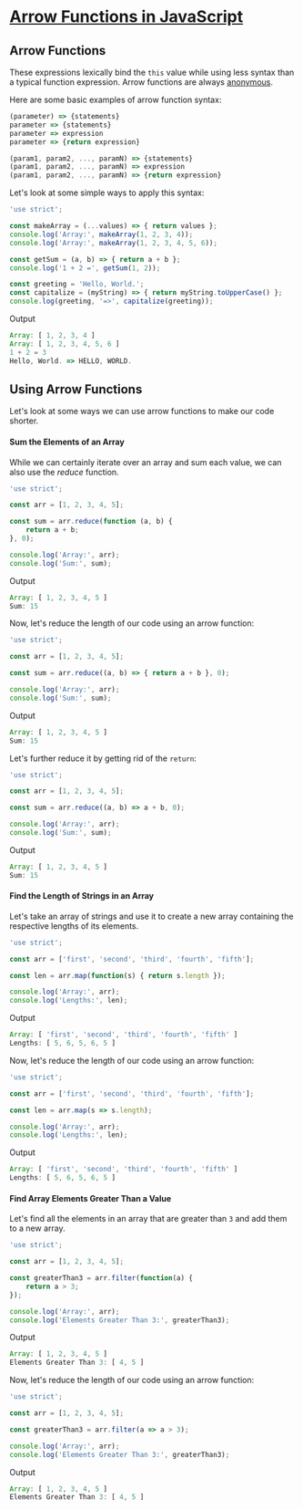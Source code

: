 # [Arrow Functions in JavaScript](https://www.hackerrank.com/challenges/js10-arrows/topics)

## Arrow Functions
These expressions lexically bind the `this` value while using less syntax than a typical function expression. Arrow functions are always [anonymous](https://en.wikipedia.org/wiki/Anonymous_function).

Here are some basic examples of arrow function syntax:

```js
(parameter) => {statements}
parameter => {statements}
parameter => expression
parameter => {return expression}

(param1, param2, ..., paramN) => {statements}
(param1, param2, ..., paramN) => expression
(param1, param2, ..., paramN) => {return expression}
```

Let's look at some simple ways to apply this syntax:

```js
'use strict';

const makeArray = (...values) => { return values };
console.log('Array:', makeArray(1, 2, 3, 4));
console.log('Array:', makeArray(1, 2, 3, 4, 5, 6));

const getSum = (a, b) => { return a + b };
console.log('1 + 2 =', getSum(1, 2));

const greeting = 'Hello, World.';
const capitalize = (myString) => { return myString.toUpperCase() };
console.log(greeting, '=>', capitalize(greeting));
```

Output
```js
Array: [ 1, 2, 3, 4 ]
Array: [ 1, 2, 3, 4, 5, 6 ]
1 + 2 = 3
Hello, World. => HELLO, WORLD.
```

## Using Arrow Functions
Let's look at some ways we can use arrow functions to make our code shorter.

#### Sum the Elements of an Array
While we can certainly iterate over an array and sum each value, we can also use the _reduce_ function.

```js
'use strict';

const arr = [1, 2, 3, 4, 5];

const sum = arr.reduce(function (a, b) {
    return a + b;
}, 0);

console.log('Array:', arr);
console.log('Sum:', sum);
```

Output
```js
Array: [ 1, 2, 3, 4, 5 ]
Sum: 15
```

Now, let's reduce the length of our code using an arrow function:

```js
'use strict';

const arr = [1, 2, 3, 4, 5];

const sum = arr.reduce((a, b) => { return a + b }, 0);

console.log('Array:', arr);
console.log('Sum:', sum);
```

Output
```js
Array: [ 1, 2, 3, 4, 5 ]
Sum: 15
```

Let's further reduce it by getting rid of the `return`:

```js
'use strict';

const arr = [1, 2, 3, 4, 5];

const sum = arr.reduce((a, b) => a + b, 0);

console.log('Array:', arr);
console.log('Sum:', sum);
```

Output
```js
Array: [ 1, 2, 3, 4, 5 ]
Sum: 15
```

#### Find the Length of Strings in an Array
Let's take an array of strings and use it to create a new array containing the respective lengths of its elements.

```js
'use strict';

const arr = ['first', 'second', 'third', 'fourth', 'fifth'];

const len = arr.map(function(s) { return s.length });

console.log('Array:', arr);
console.log('Lengths:', len);
```

Output
```js
Array: [ 'first', 'second', 'third', 'fourth', 'fifth' ]
Lengths: [ 5, 6, 5, 6, 5 ]
```

Now, let's reduce the length of our code using an arrow function:

```js
'use strict';

const arr = ['first', 'second', 'third', 'fourth', 'fifth'];

const len = arr.map(s => s.length);

console.log('Array:', arr);
console.log('Lengths:', len);
```

Output
```js
Array: [ 'first', 'second', 'third', 'fourth', 'fifth' ]
Lengths: [ 5, 6, 5, 6, 5 ]
```

#### Find Array Elements Greater Than a Value
Let's find all the elements in an array that are greater than `3` and add them to a new array.

```js
'use strict';

const arr = [1, 2, 3, 4, 5];

const greaterThan3 = arr.filter(function(a) {
    return a > 3;
});

console.log('Array:', arr);
console.log('Elements Greater Than 3:', greaterThan3);
```

Output
```js
Array: [ 1, 2, 3, 4, 5 ]
Elements Greater Than 3: [ 4, 5 ]
```

Now, let's reduce the length of our code using an arrow function:

```js
'use strict';

const arr = [1, 2, 3, 4, 5];

const greaterThan3 = arr.filter(a => a > 3);

console.log('Array:', arr);
console.log('Elements Greater Than 3:', greaterThan3);
```

Output
```js
Array: [ 1, 2, 3, 4, 5 ]
Elements Greater Than 3: [ 4, 5 ]
```